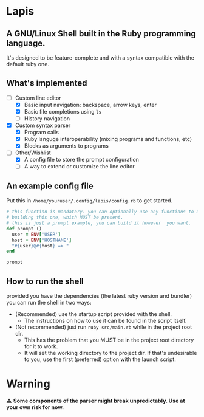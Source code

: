 # Lapis
## A GNU/Linux Shell built in the Ruby programming language.
It's designed to be feature-complete and with a syntax compatible with the default ruby one.

## What's implemented
- [ ] Custom line editor
  * [x] Basic input navigation: backspace, arrow keys, enter
  * [x] Basic file completions using `ls`
  * [ ] History navigation
- [x] Custom syntax parser
  * [x] Program calls
  * [x] Ruby languge interoperability (mixing programs and functions, etc)
  * [x] Blocks as arguments to programs

- [ ] Other/Wishlist
  * [x] A config file to store the prompt configuration
  * [ ] A way to extend or customize the line editor
  
## An example config file
Put this in  `/home/youruser/.config/lapis/config.rb` to get started.
```ruby
# this function is mandatory. you can optionally use any functions to aid in
# building this one, which MUST be present.
# this is just a prompt example, you can build it however  you want.
def prompt ()
  user = ENV['USER']
  host = ENV['HOSTNAME']
  "#{user}@#{host} => "
end

prompt
```

## How to run the shell
provided you have the dependencies (the latest ruby version and bundler) you can run
the shell in two ways:
- (Recommended) use the startup script provided with the shell.
  - The instructions on how to use it can be found in the script itself.
- (Not recommended) just run `ruby src/main.rb` while in the project root dir.
  - This has the problem that you MUST be in the project root directory for it to work.
  - It will set the working directory to the project dir. If that's undesirable to you,
	use the first (preferred) option with the launch script.
  
# Warning
⚠️ **Some components of the parser might break unpredictably. Use at your own risk for now.**
